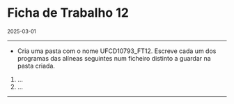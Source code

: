 <h1>Ficha de Trabalho 12</h1>
<small>2025-03-01</small>
<br>

<hr>
<ul>
<li> Cria uma pasta com o nome UFCD10793_FT12. Escreve cada um dos programas das alíneas seguintes num ficheiro distinto a guardar na pasta criada.
</li>

</ul>

<ol>
<li> 
    ...
</li>

<li> 
    ...
</li>

</ol>

<hr>
